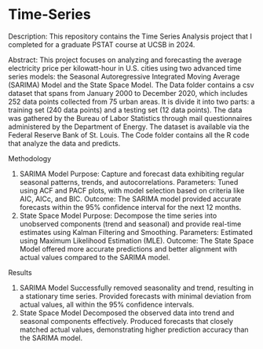 # Time-Series

Description: This repository contains the Time Series Analysis project that I completed for a graduate PSTAT course at UCSB in 2024.

Abstract: 
This project focuses on analyzing and forecasting the average electricity price per kilowatt-hour in U.S. cities using two advanced time series models: the Seasonal Autoregressive Integrated Moving Average (SARIMA) Model and the State Space Model. The Data folder contains a csv dataset that spans from January 2000 to December 2020, which includes 252 data points collected from 75 urban areas. It is divide it into two parts: a training set (240 data points) and a testing set (12 data points). The data was gathered by the Bureau of Labor Statistics through mail questionnaires administered by the Department of Energy. The dataset is available via the Federal Reserve Bank of St. Louis. The Code folder contains all the R code that analyze the data and predicts. 

Methodology
1. SARIMA Model
Purpose: Capture and forecast data exhibiting regular seasonal patterns, trends, and autocorrelations.
Parameters: Tuned using ACF and PACF plots, with model selection based on criteria like AIC, AICc, and BIC.
Outcome: The SARIMA model provided accurate forecasts within the 95% confidence interval for the next 12 months.
2. State Space Model
Purpose: Decompose the time series into unobserved components (trend and seasonal) and provide real-time estimates using Kalman Filtering and Smoothing.
Parameters: Estimated using Maximum Likelihood Estimation (MLE).
Outcome: The State Space Model offered more accurate predictions and better alignment with actual values compared to the SARIMA model.

Results
1. SARIMA Model
Successfully removed seasonality and trend, resulting in a stationary time series.
Provided forecasts with minimal deviation from actual values, all within the 95% confidence intervals.
2. State Space Model
Decomposed the observed data into trend and seasonal components effectively.
Produced forecasts that closely matched actual values, demonstrating higher prediction accuracy than the SARIMA model.
